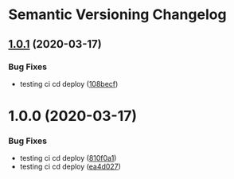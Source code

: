 # Semantic Versioning Changelog

## [1.0.1](https://github.com/esmartit/access-point-incoming-endpoint/compare/v1.0.0...v1.0.1) (2020-03-17)


### Bug Fixes

* testing ci cd deploy ([108becf](https://github.com/esmartit/access-point-incoming-endpoint/commit/108becf601f983af75c5558da5ba0b729ddab93c))

# 1.0.0 (2020-03-17)


### Bug Fixes

* testing ci cd deploy ([810f0a1](https://github.com/esmartit/access-point-incoming-endpoint/commit/810f0a11e6428656ab3bd6fea8c199a7e7caa4fe))
* testing ci cd deploy ([ea4d027](https://github.com/esmartit/access-point-incoming-endpoint/commit/ea4d0275cd80d79aa52028970ccf6b3a080955c2))
